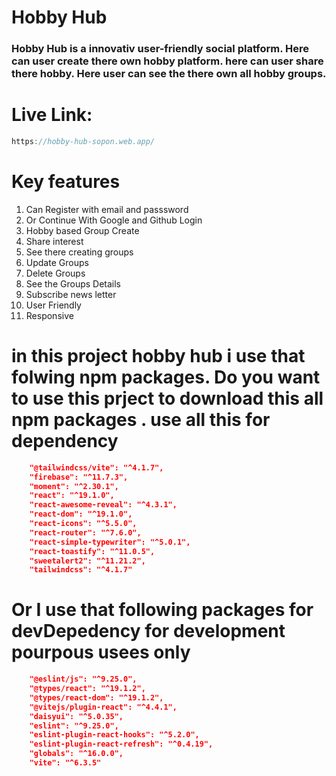 # Hobby Hub 
### Hobby Hub is a innovativ user-friendly social platform. Here can user create there own hobby platform. here can user share there hobby. Here user can see the there own all hobby groups. 

# Live Link: 
```js
https://hobby-hub-sopon.web.app/
 ```

 # Key  features 
 1. Can Register with email and passsword 
 2. Or Continue With Google and Github Login 
 3. Hobby based Group Create
 4. Share interest 
 5. See there creating groups
 6. Update Groups 
 7. Delete Groups 
 8. See the Groups Details 
 9. Subscribe news letter 
 10. User Friendly 
 11. Responsive 


# in this project hobby hub i use that folwing npm packages. Do you want to use this prject to download this all npm packages . use all this for dependency
```json 
    "@tailwindcss/vite": "^4.1.7",
    "firebase": "^11.7.3",
    "moment": "^2.30.1",
    "react": "^19.1.0",
    "react-awesome-reveal": "^4.3.1",
    "react-dom": "^19.1.0",
    "react-icons": "^5.5.0",
    "react-router": "^7.6.0",
    "react-simple-typewriter": "^5.0.1",
    "react-toastify": "^11.0.5",
    "sweetalert2": "^11.21.2",
    "tailwindcss": "^4.1.7"
```

# Or I use that following packages for devDepedency for development pourpous usees only 
```json 
    "@eslint/js": "^9.25.0",
    "@types/react": "^19.1.2",
    "@types/react-dom": "^19.1.2",
    "@vitejs/plugin-react": "^4.4.1",
    "daisyui": "^5.0.35",
    "eslint": "^9.25.0",
    "eslint-plugin-react-hooks": "^5.2.0",
    "eslint-plugin-react-refresh": "^0.4.19",
    "globals": "^16.0.0",
    "vite": "^6.3.5"
```


